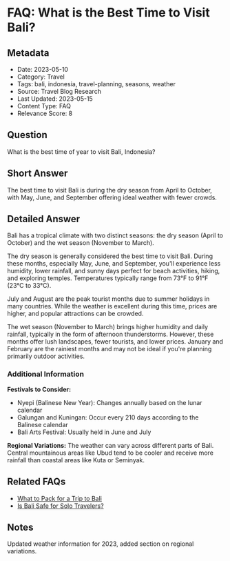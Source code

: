 # FAQ: What is the Best Time to Visit Bali?

## Metadata
- Date: 2023-05-10
- Category: Travel
- Tags: bali, indonesia, travel-planning, seasons, weather
- Source: Travel Blog Research
- Last Updated: 2023-05-15
- Content Type: FAQ
- Relevance Score: 8

## Question
What is the best time of year to visit Bali, Indonesia?

## Short Answer
The best time to visit Bali is during the dry season from April to October, with May, June, and September offering ideal weather with fewer crowds.

## Detailed Answer
Bali has a tropical climate with two distinct seasons: the dry season (April to October) and the wet season (November to March).

The dry season is generally considered the best time to visit Bali. During these months, especially May, June, and September, you'll experience less humidity, lower rainfall, and sunny days perfect for beach activities, hiking, and exploring temples. Temperatures typically range from 73°F to 91°F (23°C to 33°C).

July and August are the peak tourist months due to summer holidays in many countries. While the weather is excellent during this time, prices are higher, and popular attractions can be crowded.

The wet season (November to March) brings higher humidity and daily rainfall, typically in the form of afternoon thunderstorms. However, these months offer lush landscapes, fewer tourists, and lower prices. January and February are the rainiest months and may not be ideal if you're planning primarily outdoor activities.

### Additional Information
**Festivals to Consider:**
- Nyepi (Balinese New Year): Changes annually based on the lunar calendar
- Galungan and Kuningan: Occur every 210 days according to the Balinese calendar
- Bali Arts Festival: Usually held in June and July

**Regional Variations:**
The weather can vary across different parts of Bali. Central mountainous areas like Ubud tend to be cooler and receive more rainfall than coastal areas like Kuta or Seminyak.

## Related FAQs
- [What to Pack for a Trip to Bali](what-to-pack-bali.md)
- [Is Bali Safe for Solo Travelers?](bali-solo-travel-safety.md)

## Notes
Updated weather information for 2023, added section on regional variations. 